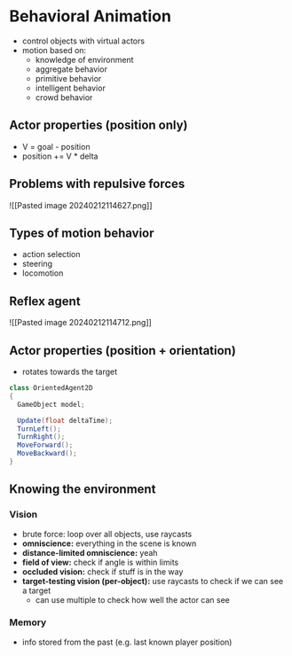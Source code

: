 # Behavioral Animation
- control objects with virtual actors
- motion based on:
  - knowledge of environment
  - aggregate behavior
  - primitive behavior
  - intelligent behavior
  - crowd behavior

## Actor properties (position only)
- V = goal - position
- position += V * delta

## Problems with repulsive forces
![[Pasted image 20240212114627.png]]

## Types of motion behavior
- action selection
- steering
- locomotion

## Reflex agent
![[Pasted image 20240212114712.png]]

## Actor properties (position + orientation)
- rotates towards the target

```c#
class OrientedAgent2D
{
  GameObject model;

  Update(float deltaTime);
  TurnLeft();
  TurnRight();
  MoveForward();
  MoveBackward();
}
```

## Knowing the environment

### Vision
- brute force: loop over all objects, use raycasts
- **omniscience:** everything in the scene is known
- **distance-limited omniscience:** yeah
- **field of view:** check if angle is within limits
- **occluded vision:** check if stuff is in the way
- **target-testing vision (per-object):** use raycasts to check if we can see a target
  - can use multiple to check how well the actor can see

### Memory
- info stored from the past (e.g. last known player position)